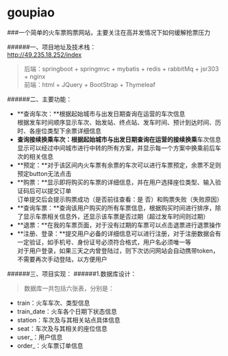 # goupiao

###一个简单的火车票购票网站，主要关注在高并发情况下如何缓解抢票压力

######一、项目地址及技术栈： <br>
  http://49.235.18.252/index <br>
>后端：springboot + springmvc + mybatis + redis + rabbitMq + jsr303 + nginx <br>
>前端：html + JQuery + BootStrap + Thymeleaf <br>

######二、主要功能： <br>
* **查询车次：**根据起始城市与出发日期查询在运营的车次信息 <br>
  根据发车时间顺序显示车次、始发站、终点站、发车时间、预计到达时间、历时、各座位类型下余票详细信息 <br>
* **查询接续换乘车次：**根据起始城市与出发日期查询在运营的**接续换乘**车次信息 <br>
  显示可以经过中间城市进行中转的所有方案，并显示每一个方案中换乘前后车次的相关信息 <br>
* **预定：**对于该区间内火车票有余票的车次可以进行车票预定，余票不足则预定button无法点击 <br>
* **购票：**显示即将购买的车票的详细信息，并在用户选择座位类型、输入验证码后可以提交订单 <br>
  订单提交后会提示购票成功（是否前往查看：是 否）和购票失败（失败原因） <br>
* **查询车票：**查询该用户购买的所有车票信息，根据购买时间进行排序，除了显示车票相关信息外，还显示该车票是否过期（超过发车时间则过期） <br>
* **退票：**在我的车票页面，对于没有过期的车票可以点击退票进行退票操作 <br>
* **注册、登录：**提交用户必备的详细信息可以进行注册，对于注册数据会有一定验证，如手机号、身份证号必须符合格式，用户名必须唯一等 <br>
  对于用户登录，如果三天之内曾登陆过，则下次访问网站会自动携带token，不需要再次手动登陆，以方便用户 <br>

######三、项目实现：
######1.数据库设计：
>数据库一共包括六张表，分别是：
* train：火车车次、类型信息
* train_date：火车各个日期下状态信息
* station：车次及与其相关站点具体信息
* seat：车次及与其相关的座位信息
* user_：用户信息
* order_：火车票订单信息







